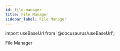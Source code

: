 ```yaml
---
id: file-manager
title: File Manager
sidebar_label: File Manager
---
```


import useBaseUrl from '@docusaurus/useBaseUrl';

File Manager

